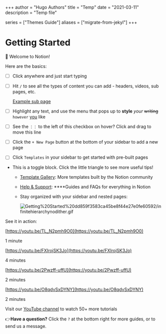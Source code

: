 +++ author = "Hugo Authors" title = "Temp" date = "2021-03-11" description = "Temp file"

series = ["Themes Guide"] aliases = ["migrate-from-jekyl"] +++

# Getting Started

👋 Welcome to Notion!

Here are the basics:

- [ ]  Click anywhere and just start typing
- [ ]  Hit `/` to see all the types of content you can add - headers, videos, sub pages, etc.

    [Example sub page](https://www.notion.so/Example-sub-page-6f5e6c9ebbdb43dc9ebf9e72effe60d2)

- [ ]  Highlight any text, and use the menu that pops up to **style** *your* ~~writing~~ `however` [you](https://www.notion.so/product) like
- [ ]  See the `⋮⋮` to the left of this checkbox on hover? Click and drag to move this line
- [ ]  Click the `+ New Page` button at the bottom of your sidebar to add a new page
- [ ]  Click `Templates` in your sidebar to get started with pre-built pages
- This is a toggle block. Click the little triangle to see more useful tips!
    - [Template Gallery](https://www.notion.so/notion/Notion-Template-Gallery-181e961aeb5c4ee6915307c0dfd5156d): More templates built by the Notion community
    - [Help & Support](https://www.notion.so/notion/Help-Support-e040febf70a94950b8620e6f00005004): ****Guides and FAQs for everything in Notion
    - Stay organized with your sidebar and nested pages:

        ![Getting%20Started%20dd859f3583ca45be8f44e27e0fe60592/infinitehierarchynodither.gif](Getting%20Started%20dd859f3583ca45be8f44e27e0fe60592/infinitehierarchynodither.gif)

See it in action:

[https://youtu.be/TL_N2pmh9O0](https://youtu.be/TL_N2pmh9O0)

1 minute

[https://youtu.be/FXIrojSK3Jo](https://youtu.be/FXIrojSK3Jo)

4 minutes

[https://youtu.be/2Pwzff-uffU](https://youtu.be/2Pwzff-uffU)

2 minutes

[https://youtu.be/O8qdvSxDYNY](https://youtu.be/O8qdvSxDYNY)

2 minutes

Visit our [YouTube channel](http://youtube.com/c/notion) to watch 50+ more tutorials

👉**Have a question?** Click the `?` at the bottom right for more guides, or to send us a message.
